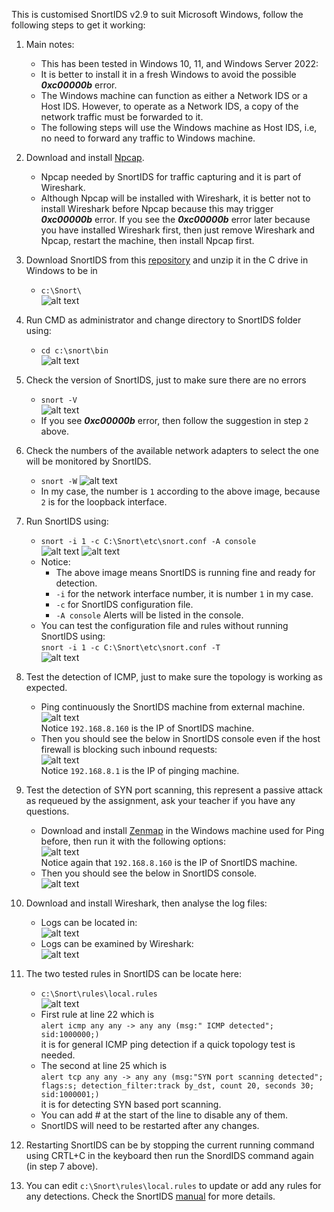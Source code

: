 This is customised SnortIDS v2.9 to suit Microsoft Windows, follow the following steps to get it working:

1. Main notes: 
    - This has been tested in Windows 10, 11, and Windows Server 2022:
    - It is better to install it in a fresh Windows to avoid the possible **_0xc00000b_** error.
    - The Windows machine can function as either a Network IDS or a Host IDS. However, to operate as a Network IDS, a copy of the network traffic must be forwarded to it.
    - The following steps will use the Windows machine as Host IDS, i.e, no need to forward any traffic to Windows machine.

1. Download and install [Npcap](https://npcap.com/#download).
   - Npcap needed by SnortIDS for traffic capturing and it is part of Wireshark.
   - Although Npcap  will be installed with Wireshark, it is better not to install Wireshark before Npcap because this may trigger **_0xc00000b_** error. If you see the **_0xc00000b_** error later because you have installed Wireshark first, then just remove Wireshark and Npcap, restart the machine, then install Npcap first.
   
1. Download SnortIDS from this [repository](https://github.com/kaledaljebur/snortids-windows/raw/main/Snort.zip) and unzip it in the C drive in Windows to be in
   - `c:\Snort\` \
     ![alt text](images/snort-in-c-drive.png)
1. Run CMD as administrator and change directory to SnortIDS folder using:
   - `cd c:\snort\bin` \
     ![alt text](images/changedir.png)
1. Check the version of SnortIDS, just to make sure there are no errors
    - `snort -V` \
     ![alt text](images/snort-version.png)
    - If you see **_0xc00000b_** error, then follow the suggestion in step `2` above.
1. Check the numbers of the available network adapters to select the one will be monitored by SnortIDS. 
   - `snort -W`
     ![alt text](images/snort-w.png)
   - In my case, the number is `1` according to the above image, because `2` is for the loopback interface.

1. Run SnortIDS using:
   - `snort -i 1 -c C:\Snort\etc\snort.conf -A console` \
     ![alt text](images/snort-run.png)
     ![alt text](images/snort-running.png)
   - Notice:
     - The above image means SnortIDS is running fine and ready for detection.
     - `-i` for the network interface number, it is number `1` in my case.
     - `-c` for SnortIDS configuration file.
     - `-A console` Alerts will be listed in the console.
    - You can test the configuration file and rules without running SnortIDS using: \
    `snort -i 1 -c C:\Snort\etc\snort.conf -T` \
      ![alt text](images/snort-test.png)
1. Test the detection of ICMP, just to make sure the topology is working as expected.

   - Ping continuously the SnortIDS machine from external machine. \
     ![alt text](images/ping.png) \
     Notice `192.168.8.160` is the IP of SnortIDS machine.
   - Then you should see the below in SnortIDS console even if the host firewall is blocking such inbound requests: \
     ![alt text](images/snort-icmp.png) \
     Notice `192.168.8.1` is the IP of pinging machine.

1. Test the detection of SYN port scanning, this represent a passive attack as requeued by the assignment, ask your teacher if you have any questions.
   - Download and install [Zenmap](https://nmap.org/download.html#windows) in the Windows machine used for Ping before, then run it with the following options: \
     ![alt text](images/zenmap.png) \
     Notice again that `192.168.8.160` is the IP of SnortIDS machine.
   - Then you should see the below in SnortIDS console. \
     ![alt text](images/nmap.png)
1. Download and install Wireshark, then analyse the log files:
   - Logs can be located in: \
     ![alt text](images/log.png)
   - Logs can be examined by Wireshark: \
     ![alt text](images/wireshark.png)
1. The two tested rules in SnortIDS can be locate here: 
    - `c:\Snort\rules\local.rules` \
      ![alt text](images/rules.png) 
    - First rule at line 22 which is \
    `alert icmp any any -> any any (msg:" ICMP detected"; sid:1000000;)` \
    it is for general ICMP ping detection if a quick topology test is needed. 
    - The second at line 25 which is \
    `alert tcp any any -> any any (msg:"SYN port scanning detected"; flags:s; detection_filter:track by_dst, count 20, seconds 30; sid:1000001;)` \
    it is for detecting SYN based port scanning. 
    - You can add # at the start of the line to disable any of them. 
    - SnortIDS will need to be restarted after any changes. 

1. Restarting SnortIDS can be by stopping the current running command using CRTL+C in the keyboard then run the SnordIDS command again (in step 7 above).
1. You can edit `c:\Snort\rules\local.rules` to update or add any rules for any detections. Check the SnortIDS [manual](http://manual-snort-org.s3-website-us-east-1.amazonaws.com/) for more details.